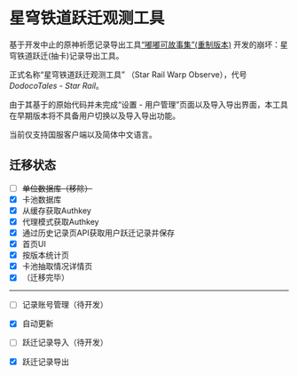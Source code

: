 # 星穹铁道跃迁观测工具

基于开发中止的原神祈愿记录导出工具[“嘟嘟可故事集”(重制版本)](https://github.com/TremblingMoeNew/DodocoTales) 开发的崩坏：星穹铁道跃迁(抽卡)记录导出工具。

正式名称“星穹铁道跃迁观测工具” （Star Rail Warp Observe），代号*DodocoTales - Star Rail*。



由于其基于的原始代码并未完成“设置 - 用户管理”页面以及导入导出界面，本工具在早期版本将不具备用户切换以及导入导出功能。

当前仅支持国服客户端以及简体中文语言。



## 迁移状态

- [ ] ~~单位数据库（移除）~~
- [x] 卡池数据库
- [x] 从缓存获取Authkey
- [x] 代理模式获取Authkey
- [x] 通过历史记录页API获取用户跃迁记录并保存
- [x] 首页UI
- [x] 按版本统计页
- [x] 卡池抽取情况详情页
- [x] （迁移完毕）
---
- [ ] 记录账号管理（待开发）
- [x] 自动更新
- [ ] 跃迁记录导入（待开发）
- [x] 跃迁记录导出

